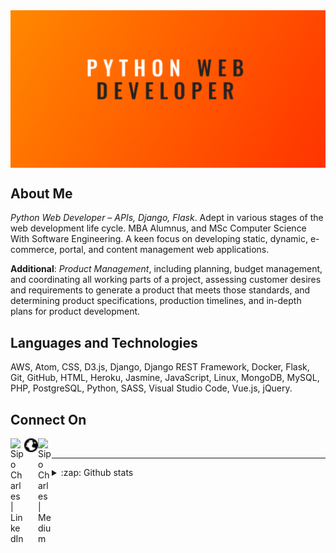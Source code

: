 <img align = "center" src = "img/snap1.png">

<h2>About Me</h2>

<p><i>Python Web Developer – APIs, Django, Flask</i>. Adept in various stages of the web development life cycle. MBA Alumnus, and MSc Computer Science With Software Engineering. A keen focus on developing static, dynamic, e-commerce, portal, and content management web applications.</p>

<p><b>Additional</b>: <i>Product Management</i>, including planning, budget management, and coordinating all working parts of a project, assessing customer desires and requirements to generate a product that meets those standards, and determining product specifications, production timelines, and in-depth plans for product development.</p>

<h2>Languages and Technologies</h2>

<p>AWS, Atom, CSS, D3.js, Django, Django REST Framework, Docker, Flask, Git, GitHub, HTML, Heroku, Jasmine, JavaScript, Linux, MongoDB, MySQL, PHP, PostgreSQL, Python, SASS, Visual Studio Code, Vue.js, jQuery.</p>

<h2>Connect On</h2>

[<img align="left" alt="Sipo Charles | LinkedIn" width="22px" src="https://cdn.jsdelivr.net/npm/simple-icons@v3/icons/linkedin.svg" />][linkedin]
[<img align="left" alt="sipo.io" width="22px" src="https://raw.githubusercontent.com/iconic/open-iconic/master/svg/globe.svg" />][website]
[<img align="left" alt="Sipo Charles | Medium" width="22px" src="https://cdn.jsdelivr.net/npm/simple-icons@v3/icons/medium.svg" />][medium]
<br />

---

<details>
    <summary>:zap: Github stats</summary>
    <img align="left" alt="sipostudent's Github Stats" src="https://github-readme-stats.vercel.app/api?username=sipostudent&count_private=true&hide=issues,contribs&show_icons=true&hide_border=true" />
</details>

[website]: https://www.sipo.io/
[medium]: https://medium.com/@sipocharles18
[linkedin]: https://www.linkedin.com/in/sipo-cyrus-charles/